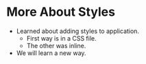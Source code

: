 # More About Styles
- Learned about adding styles to application.
    - First way is in a CSS file.
    - The other was inline.
- We will learn a new way.

